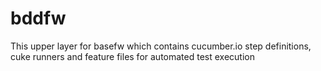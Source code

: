 # bddfw
This upper layer for basefw which contains cucumber.io step definitions, cuke runners and feature files for automated test execution
